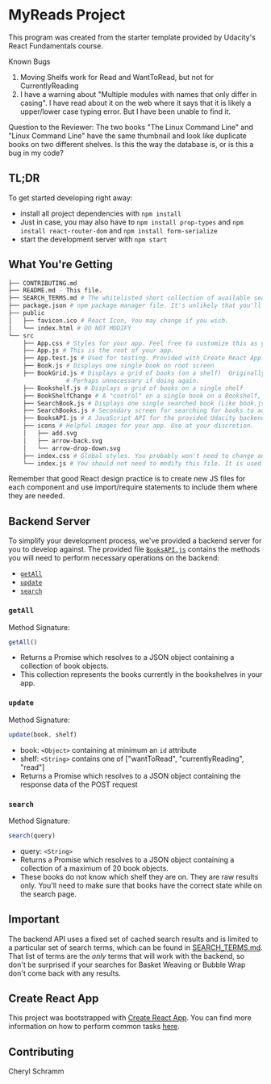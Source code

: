 # MyReads Project

This program was created from the starter template provided by 
Udacity's React Fundamentals course. 

Known Bugs

 1. Moving Shelfs work for Read and WantToRead, but not for CurrentlyReading
 2. I have a warning about "Multiple modules with names that only differ in casing". I have read
    about it on the web where it says that it is likely a upper/lower case typing error. But I have been unable to find it.


Question to the Reviewer: The two books "The Linux Command Line" and "Linux Command Line" have the same thumbnail and look like duplicate books on two different shelves. Is this the way the database is, or is this a bug in my code?


## TL;DR

To get started developing right away:

* install all project dependencies with `npm install`
*    Just in case, you may also have to `npm install prop-types` and `npm install react-router-dom` and `npm install form-serialize`
* start the development server with `npm start`

## What You're Getting
```bash
├── CONTRIBUTING.md
├── README.md - This file.
├── SEARCH_TERMS.md # The whitelisted short collection of available search terms for you to use with your app.
├── package.json # npm package manager file. It's unlikely that you'll need to modify this.
├── public
│   ├── favicon.ico # React Icon, You may change if you wish.
│   └── index.html # DO NOT MODIFY
└── src
    ├── App.css # Styles for your app. Feel free to customize this as you desire.
    ├── App.js # This is the root of your app. 
    ├── App.test.js # Used for testing. Provided with Create React App. Testing is encouraged, but not required.
    ├── Book.js # Displays one single book on root screen
    ├── BookGrid.js # Displays a grid of books (on a shelf)  Originally intended to share Component between / and /search
                # Perhaps unnecessary if doing again.
    ├── Bookshelf.js # Displays a grid of books on a single shelf
    ├── BookShelfChange # A "control" on a single book on a Bookshelf, to allow user to move books between shelves
    ├── SearchBook.js # Displays one single searched book (Like book.js but handles missing fields) and has different "control"
    ├── SearchBooks.js # Secondary screen for searching for books to add
    ├── BooksAPI.js # A JavaScript API for the provided Udacity backend. Instructions for the methods are below.
    ├── icons # Helpful images for your app. Use at your discretion.
    │   ├── add.svg
    │   ├── arrow-back.svg
    │   └── arrow-drop-down.svg
    ├── index.css # Global styles. You probably won't need to change anything here.
    └── index.js # You should not need to modify this file. It is used for DOM rendering only.
```

Remember that good React design practice is to create new JS files for each component and use import/require statements to include them where they are needed.

## Backend Server

To simplify your development process, we've provided a backend server for you to develop against. The provided file [`BooksAPI.js`](src/BooksAPI.js) contains the methods you will need to perform necessary operations on the backend:

* [`getAll`](#getall)
* [`update`](#update)
* [`search`](#search)

### `getAll`

Method Signature:

```js
getAll()
```

* Returns a Promise which resolves to a JSON object containing a collection of book objects.
* This collection represents the books currently in the bookshelves in your app.

### `update`

Method Signature:

```js
update(book, shelf)
```

* book: `<Object>` containing at minimum an `id` attribute
* shelf: `<String>` contains one of ["wantToRead", "currentlyReading", "read"]  
* Returns a Promise which resolves to a JSON object containing the response data of the POST request

### `search`

Method Signature:

```js
search(query)
```

* query: `<String>`
* Returns a Promise which resolves to a JSON object containing a collection of a maximum of 20 book objects.
* These books do not know which shelf they are on. They are raw results only. You'll need to make sure that books have the correct state while on the search page.

## Important
The backend API uses a fixed set of cached search results and is limited to a particular set of search terms, which can be found in [SEARCH_TERMS.md](SEARCH_TERMS.md). That list of terms are the _only_ terms that will work with the backend, so don't be surprised if your searches for Basket Weaving or Bubble Wrap don't come back with any results.

## Create React App

This project was bootstrapped with [Create React App](https://github.com/facebookincubator/create-react-app). You can find more information on how to perform common tasks [here](https://github.com/facebookincubator/create-react-app/blob/master/packages/react-scripts/template/README.md).

## Contributing

Cheryl Schramm